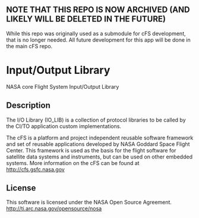 ## NOTE THAT THIS REPO IS NOW ARCHIVED (AND LIKELY WILL BE DELETED IN THE FUTURE)
While this repo was originally used as a submodule for cFS development, that is no longer needed. All future development for this app will be done in the main cFS repo.

# Input/Output Library

NASA core Flight System Input/Output Library

## Description

The I/O Library (IO_LIB) is a collection of protocol libraries to be called by the CI/TO application custom implementations.

The cFS is a platform and project independent reusable software framework and set of reusable applications developed by NASA Goddard Space Flight Center. This framework is used as the basis for the flight software for satellite data systems and instruments, but can be used on other embedded systems. More information on the cFS can be found at http://cfs.gsfc.nasa.gov

## License

This software is licensed under the NASA Open Source Agreement. 
http://ti.arc.nasa.gov/opensource/nosa
